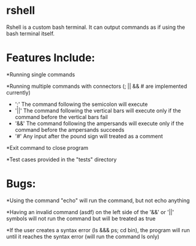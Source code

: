 # rshell

Rshell is a custom bash terminal.  It can output commands as if using the bash terminal itself.

# Features Include:

*Running single commands

*Running multiple commands with connectors (; || && # are implemented currently)
* ';' The command following the semicolon will execute 
* '||' The command following the vertical bars will execute only if the command before the vertical bars fail
* '&&' The command following the ampersands will execute only if the command before the ampersands succeeds
* '#' Any input after the pound sign will treated as a comment

*Exit command to close program

*Test cases provided in the "tests" directory

# Bugs:

*Using the command "echo" will run the command, but not echo anything

*Having an invalid command (asdf) on the left side of the '&&' or '||' symbols will not run the command but will be treated as true 

*If the user creates a syntax error (ls &&& ps; cd bin), the program will run until it reaches the syntax error (will run the command ls only)

